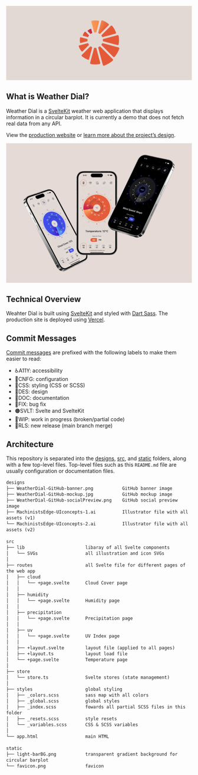[![Weather Dial](designs/weatherDial-GitHub-banner.png)](https://weatherdial.richardfxr.com/)

## What is Weather Dial?

Weather Dial is a [SvelteKit](https://kit.svelte.dev/) weather web application that displays information in a circular barplot. It is currently a demo that does not fetch real data from any API.

View the [production website](https://weatherdial.richardfxr.com/) or [learn more about the project’s design](https://www.richardfxr.com/projects/weatherdial).
<br>

![Weather Dial displayed on three iPhone 14 Pros.](designs/WeatherDial-GitHub-mockup.jpg)

## Technical Overview

Weahter Dial is built using [SvelteKit](https://kit.svelte.dev/) and styled with [Dart Sass](https://sass-lang.com/dart-sass). The production site is deployed using [Vercel](https://vercel.com/).

## Commit Messages

[Commit messages](https://github.com/richardfxr/weather-dial/commits/main) are prefixed with the following labels to make them easier to read:

- ♿️A11Y: accessibility
- 🔧CNFG: configuration
- 💄CSS: styling (CSS or SCSS)
- 📐DES: design
- 📝DOC: documentation
- 🐛FIX: bug fix
- 🟠SVLT: Svelte and SvelteKit
- 🚧WIP: work in progress (broken/partial code)
- 🎉RLS: new release (main branch merge)

## Architecture

This repository is separated into the [designs](https://github.com/richardfxr/weather-dial/tree/main/designs), [src](https://github.com/richardfxr/weather-dial/tree/main/src), and [static](https://github.com/richardfxr/weather-dial/tree/main/static) folders, along with a few top-level files. Top-level files such as this `README.md` file are usually configuration or documentation files.

    designs
    ├── WeatherDial-GitHub-banner.png           GitHub banner image
    ├── WeatherDial-GitHub-mockup.jpg           GitHub mockup image
    ├── WeatherDial-GitHub-socialPreview.png    GitHub social preview image
    ├── MachinistsEdge-UIconcepts-1.ai          Illustrator file with all assets (v1)
    └── MachinistsEdge-UIconcepts-2.ai          Illustrator file with all assets (v2)

    src
    ├── lib                       libaray of all Svelte components
    │   └── SVGs                  all illustration and icon SVGs
    │
    ├── routes                    all Svelte file for different pages of the web app
    │   ├── cloud
    │   │   └── +page.svelte      Cloud Cover page
    │   │
    │   ├── humidity
    │   │   └── +page.svelte      Humidity page
    │   │
    │   ├── precipitation
    │   │   └── +page.svelte      Precipitation page
    │   │
    │   ├── uv
    │   │   └── +page.svelte      UV Index page
    │   │
    │   ├── +layout.svelte        layout file (applied to all pages)
    │   ├── +layout.ts            layout load file
    │   └── +page.svelte          Temperature page
    │
    ├── store
    │   └── store.ts              Svelte stores (state management)
    │
    ├── styles                    global styling
    │   ├── _colors.scss          sass map with all colors
    │   ├── _global.scss          global styles
    │   ├── _index.scss           fowards all partial SCSS files in this folder
    │   ├── _resets.scss          style resets
    │   └── _variables.scss       CSS & SCSS variables
    │
    └── app.html                  main HTML
    
    static
    ├── light-barBG.png           transparent gradient background for circular barplot
    └── favicon.png               favicon
